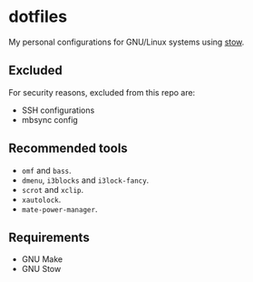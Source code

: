 # dotfiles

My personal configurations for GNU/Linux systems using [stow](https://www.gnu.org/software/stow/).

## Excluded

For security reasons, excluded from this repo are:

- SSH configurations
- mbsync config

## Recommended tools

- `omf` and `bass`.
- `dmenu`, `i3blocks` and `i3lock-fancy`.
- `scrot` and `xclip`.
- `xautolock`.
- `mate-power-manager`.

## Requirements

- GNU Make
- GNU Stow
